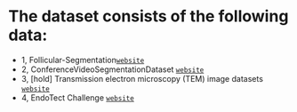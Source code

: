 # The dataset consists of the following data:

- 1, Follicular-Segmentation[`website`](https://github.com/bupt-ai-cz/Hybrid-Model-Enabling-Highly-Efficient-Follicular-Segmentation)
- 2, ConferenceVideoSegmentationDataset [`website`](https://github.com/kuangzijian/Flow-Based-Video-Segmentation)
- 3, [hold] Transmission electron microscopy (TEM) image datasets [`website`](https://zenodo.org/record/6377141#.ZBMitC2cZTa)
- 4, EndoTect Challenge [`website`](https://endotect.com)
